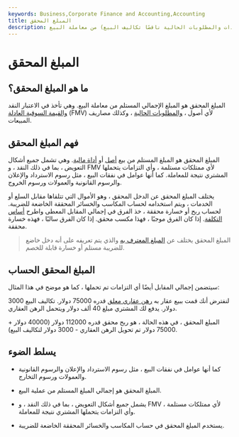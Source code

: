 ```yaml
---
keywords: Business,Corporate Finance and Accounting,Accounting
title: المبلغ المحقق
description: المبلغ المحقق هو المبلغ المستلم (نقدًا زائد القيمة السوقية العادلة للموجودات والمطلوبات الحالية ناقصًا تكاليف البيع) من معاملة البيع.
---
```


# المبلغ المحقق
## ما هو المبلغ المحقق؟

المبلغ المحقق هو المبلغ الإجمالي المستلم من معاملة البيع. وهي تأخذ في الاعتبار النقد [والقيمة السوقية العادلة](/fairmarketvalue) (FMV) لأي أصول ، [والمطلوبات الحالية](/liability) ، وكذلك مصاريف المبيعات.

## فهم المبلغ المحقق

المبلغ المحقق هو المبلغ المستلم من بيع [أصل](/asset) أو [أداة مالية](/financialinstrument). وهي تشمل جميع أشكال التعويض ، بما في ذلك النقد ، و FMV لأي ممتلكات مستلمة ، وأي التزامات يتحملها المشتري نتيجة للمعاملة. كما أنها عوامل في نفقات البيع ، مثل رسوم الاسترداد والإعلان والرسوم القانونية والعمولات ورسوم الخروج.

يختلف المبلغ المحقق عن الدخل المحقق ، وهو الأموال التي تتلقاها مقابل السلع أو الخدمات ، ويتم استخدامه لحساب المكاسب والخسائر المحققة الخاضعة للضريبة. لحساب [ربح](/realizedprofit) أو خسارة محققة ، خذ الفرق في إجمالي المقابل المعطى واطرح [أساس التكلفة](/costbasis). إذا كان الفرق موجبًا ، فهذا مكسب محقق. إذا كان الفرق سالبًا ، فهذه خسارة محققة.

> المبلغ المحقق يختلف عن [المبلغ المعترف به](/amount-recognized) والذي يتم تعريفه على أنه دخل خاضع للضريبة مستلم أو خسارة قابلة للخصم.

>

## المبلغ المحقق الحساب

سيتضمن إجمالي المقابل أيضًا أي التزامات تم تحملها ، كما هو موضح في هذا المثال:

لنفترض أنك قمت ببيع عقار به [رهن عقاري معلق](/mortgage) قدره 75000 دولار. تكاليف البيع 3000 دولار. يدفع لك المشتري مبلغ 40 ألف دولار ويتحمل الرهن العقاري.

المبلغ المحقق ، في هذه الحالة ، هو ربح محقق قدره 112000 دولار (40000 دولار + 75000 دولار تم تحويل الرهن العقاري - 3000 دولار لتكاليف البيع).

## يسلط الضوء

- كما أنها عوامل في نفقات البيع ، مثل رسوم الاسترداد والإعلان والرسوم القانونية والعمولات ورسوم التخارج.

- المبلغ المحقق هو إجمالي المبلغ المستلم من عملية البيع.

- يشمل جميع أشكال التعويض ، بما في ذلك النقد ، و FMV لأي ممتلكات مستلمة ، وأي التزامات يتحملها المشتري نتيجة للمعاملة.

- يستخدم المبلغ المحقق في حساب المكاسب والخسائر المحققة الخاضعة للضريبة.


